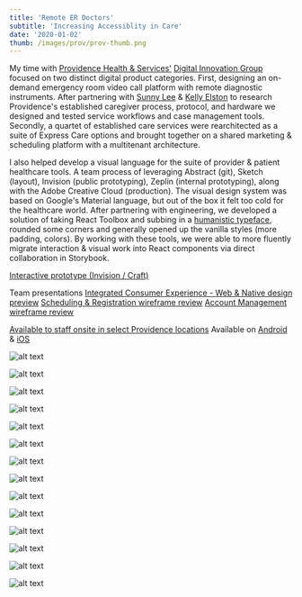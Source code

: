 ```yaml
---
title: 'Remote ER Doctors'
subtitle: 'Increasing Accessiblity in Care'
date: '2020-01-02'
thumb: /images/prov/prov-thumb.png
---
```


My time with [Providence Health & Services'](https://www.providence.org/) [Digital Innovation Group](https://providence-digitalinnovation.jobs/) focused on two distinct digital product categories. First, designing an on-demand emergency room video call platform with remote diagnostic instruments. After partnering with [Sunny Lee](https://www.linkedin.com/in/sunnyleeux/) & [Kelly Elston](https://www.linkedin.com/in/kellyelston/) to research Providence's established caregiver process, protocol, and hardware we designed and tested service workflows and case management tools.  Secondly, a quartet of established care services were rearchitected as a suite of Express Care options and brought together on a shared marketing & scheduling platform with a multitenant architecture.

I also helped develop a visual language for the suite of provider & patient healthcare tools. A team process of leveraging Abstract (git), Sketch (layout), Invision (public prototyping), Zeplin (internal prototyping), along with the Adobe Creative Cloud (production). The visual design system was based on Google's Material language, but out of the box it felt too cold for the healthcare world. After partnering with engineering, we developed a solution of taking React Toolbox and subbing in a [humanistic typeface](https://fonts.google.com/specimen/Source+Sans+Pro), rounded some corners and generally opened up the vanilla styles (more padding, colors). By working with these tools, we were able to more fluently migrate interaction & visual work into React components via direct collaboration in Storybook.

[Interactive prototype (Invision / Craft)](https://invis.io/C3GJN9VJ6TE#/287567188_Top_-_Virtual_Landing)

Team presentations
[Integrated Consumer Experience - Web & Native design preview](https://drive.google.com/open?id=1ss_K_amsJ9OYZBD8vctijzRE01LrXCpc_uov3vu_fBA)
[Scheduling & Registration wireframe review](https://drive.google.com/open?id=1sx5oSIAm3E5Iy58XSNeil_Sm9JZLPkbQ8cuO9EfFSzI)
[Account Management wireframe review](https://drive.google.com/open?id=1le_gtlHi5ts94gTg8oRfCq3uBW-u4xO7HZUxbrvMl9o)

[Available to staff onsite in select Providence locations](https://www.providence.org/locations)
Available on [Android](https://play.google.com/store/apps/details?id=providence.nassau.mobile.providencehealth) & [iOS](https://apps.apple.com/us/app/providence/id1306970679)




![alt text](/images/prov/prov-10.png "Video call platform, all features demo")

![alt text](/images/prov/prov-20.png "Switching to hand held secondary camera")

![alt text](/images/prov/prov-30.png "Call center admin management, Search integration & settings")

![alt text](/images/prov/prov-40.png "User testing version in dev Salesforce")

![alt text](/images/prov/prov-50.png "Consumer scheduling version")

![alt text](/images/prov/prov-60.png "Login and form states")

![alt text](/images/prov/prov-70.png "Error & Success states")

![alt text](/images/prov/prov-80.png "In call, simple ui")

![alt text](/images/prov/prov-90.png "Building a user testable static prototype")

![alt text](/images/prov/prov-100.png "Design system elements & application")

![alt text](/images/prov/prov-110.png "Themeable forms")

![alt text](/images/prov/prov-120.png "Themeable experience")

![alt text](/images/prov/prov-130.png "System self diagnostics")

![alt text](/images/prov/prov-140.png "UX sketches, process books")